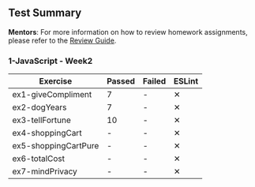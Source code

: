 ## Test Summary

**Mentors**: For more information on how to review homework assignments, please refer to the [Review Guide](https://github.com/HackYourFuture/mentors/blob/main/assignment-support/review-guide.md).

### 1-JavaScript - Week2

|       Exercise       | Passed | Failed | ESLint |
|----------------------|--------|--------|--------|
| ex1-giveCompliment   |   7    |   -    |   ✕    |
| ex2-dogYears         |   7    |   -    |   ✕    |
| ex3-tellFortune      |   10   |   -    |   ✕    |
| ex4-shoppingCart     |   -    |   -    |   ✕    |
| ex5-shoppingCartPure |   -    |   -    |   ✕    |
| ex6-totalCost        |   -    |   -    |   ✕    |
| ex7-mindPrivacy      |   -    |   -    |   ✕    |
